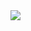 <img src="https://raw.githubusercontent.com/costycnc/w600-pico-costycnc-arm-cortex-m3-assembly/test-asm-compile-with-arduino/foto/1.jpg"> 
